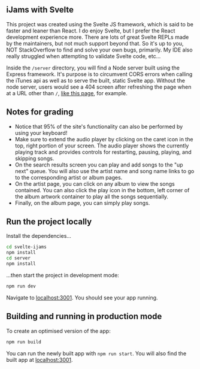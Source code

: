 ## iJams with Svelte

This project was created using the Svelte JS framework, which is said to be faster and leaner than React. I do enjoy Svelte, but I prefer the React development experience more. There are lots of great Svelte REPLs made by the maintainers, but not much support beyond that. So it's up to you, NOT StackOverflow to find and solve your own bugs, primarily. My IDE also really struggled when attempting to validate Svelte code, etc...

Inside the `/server` directory, you will find a Node server built using the Express framework. It's purpose is to circumvent CORS errors when calling the iTunes api as well as to serve the built, static Svelte app. Without the node server, users would see a 404 screen after refreshing the page when at a URL other than `/`, [like this page](https://svelte-ijams.herokuapp.com/artist/461503), for example.

## Notes for grading

- Notice that 95% of the site's functionality can also be performed by using your keyboard!
- Make sure to extend the audio player by  clicking on the caret icon in the top, right portion of your screen. The audio player shows the currently playing track and provides controls for restarting, pausing, playing, and skipping songs.
- On the search results screen you can play and add songs to the "up next" queue. You will also use the artist name and song name links to go to the corresponding artist or album pages.
- On the artist page, you can click on any album to view the songs contained. You can also click the play icon in the bottom, left corner of the album artwork container to play all the songs sequentially.
- Finally, on the album page, you can simply play songs.

## Run the project locally

Install the dependencies...

```bash
cd svelte-ijams
npm install
cd server
npm install
```

...then start the project in development mode:

```bash
npm run dev
```

Navigate to [localhost:3001](http://localhost:3001). You should see your app running. 

## Building and running in production mode

To create an optimised version of the app:

```bash
npm run build
```

You can run the newly built app with `npm run start`. You will also find the built app at [localhost:3001](http://localhost:3001).
